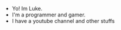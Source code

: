 - Yo! Im Luke.
- I'm a programmer and gamer.
- I have a youtube channel and other stuffs

<!---
LoneW0lfOperator/LoneW0lfOperator is a ✨ special ✨ repository because its `README.md` (this file) appears on your GitHub profile.
You can click the Preview link to take a look at your changes.
--->
